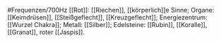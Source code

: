 #Frequenzen/700Hz
[[Rot]]: [[Riechen]], [[körperlich]]e Sinne; Organe: [[Keimdrüsen]], [[Steißgeflecht]], [[Kreuzgeflecht]]; Energiezentrum: [[Wurzel Chakra]]; Metall: [[Silber]]; Edelsteine: [[Rubin]], [[Koralle]], [[Granat]], roter [[Jaspis]].